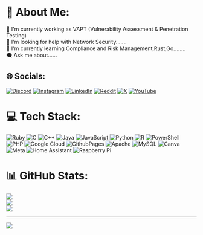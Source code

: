 # 💫 About Me:
🔭 I'm currently working as VAPT (Vulnerability Assessment & Penetration Testing)<br>🤝 I'm looking for help with Network Security.......<br>🌱 I'm currently learning Compliance and Risk Management,Rust,Go........<br>🗨️ Ask me about......


## 🌐 Socials:
[![Discord](https://img.shields.io/badge/Discord-%237289DA.svg?logo=discord&logoColor=white)](https://discord.gg/https://discord.gg/HA44QWZbDy) [![Instagram](https://img.shields.io/badge/Instagram-%23E4405F.svg?logo=Instagram&logoColor=white)](https://instagram.com/Hako_maq) [![LinkedIn](https://img.shields.io/badge/LinkedIn-%230077B5.svg?logo=linkedin&logoColor=white)](https://linkedin.com/in/brijith-babu) [![Reddit](https://img.shields.io/badge/Reddit-%23FF4500.svg?logo=Reddit&logoColor=white)](https://reddit.com/user/priest0113) [![X](https://img.shields.io/badge/X-black.svg?logo=X&logoColor=white)](https://x.com/@BrijithBabu0113) [![YouTube](https://img.shields.io/badge/YouTube-%23FF0000.svg?logo=YouTube&logoColor=white)](https://youtube.com/@@teslagaming8785) 

# 💻 Tech Stack:
![Ruby](https://img.shields.io/badge/ruby-%23CC342D.svg?style=for-the-badge&logo=ruby&logoColor=white) ![C](https://img.shields.io/badge/c-%2300599C.svg?style=for-the-badge&logo=c&logoColor=white) ![C++](https://img.shields.io/badge/c++-%2300599C.svg?style=for-the-badge&logo=c%2B%2B&logoColor=white) ![Java](https://img.shields.io/badge/java-%23ED8B00.svg?style=for-the-badge&logo=openjdk&logoColor=white) ![JavaScript](https://img.shields.io/badge/javascript-%23323330.svg?style=for-the-badge&logo=javascript&logoColor=%23F7DF1E) ![Python](https://img.shields.io/badge/python-3670A0?style=for-the-badge&logo=python&logoColor=ffdd54) ![R](https://img.shields.io/badge/r-%23276DC3.svg?style=for-the-badge&logo=r&logoColor=white) ![PowerShell](https://img.shields.io/badge/PowerShell-%235391FE.svg?style=for-the-badge&logo=powershell&logoColor=white) ![PHP](https://img.shields.io/badge/php-%23777BB4.svg?style=for-the-badge&logo=php&logoColor=white) ![Google Cloud](https://img.shields.io/badge/GoogleCloud-%234285F4.svg?style=for-the-badge&logo=google-cloud&logoColor=white) ![GithubPages](https://img.shields.io/badge/github%20pages-121013?style=for-the-badge&logo=github&logoColor=white) ![Apache](https://img.shields.io/badge/apache-%23D42029.svg?style=for-the-badge&logo=apache&logoColor=white) ![MySQL](https://img.shields.io/badge/mysql-4479A1.svg?style=for-the-badge&logo=mysql&logoColor=white) ![Canva](https://img.shields.io/badge/Canva-%2300C4CC.svg?style=for-the-badge&logo=Canva&logoColor=white) ![Meta](https://img.shields.io/badge/Meta-%230467DF.svg?style=for-the-badge&logo=Meta&logoColor=white) ![Home Assistant](https://img.shields.io/badge/home%20assistant-%2341BDF5.svg?style=for-the-badge&logo=home-assistant&logoColor=white) ![Raspberry Pi](https://img.shields.io/badge/-RaspberryPi-C51A4A?style=for-the-badge&logo=Raspberry-Pi)
# 📊 GitHub Stats:
![](https://github-readme-stats.vercel.app/api?username=13-priest&theme=radical&hide_border=false&include_all_commits=false&count_private=false)<br/>
![](https://github-readme-streak-stats.herokuapp.com/?user=13-priest&theme=radical&hide_border=false)<br/>
![](https://github-readme-stats.vercel.app/api/top-langs/?username=13-priest&theme=radical&hide_border=false&include_all_commits=false&count_private=false&layout=compact)

---
[![](https://visitcount.itsvg.in/api?id=13-priest&icon=0&color=0)](https://visitcount.itsvg.in)

<!-- Proudly created with GPRM ( https://gprm.itsvg.in ) -->

